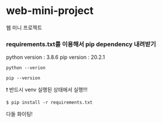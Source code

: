# web-mini-project
웹 미니 프로젝트

### requirements.txt를 이용해서 pip dependency 내려받기


python version : 3.8.6
pip version : 20.2.1

```
python --verion

pip --version
```

❗ 반드시 venv 실행된 상태에서 실행!!!

```
$ pip install -r requirements.txt
```

다들 화이팅!